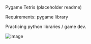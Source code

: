Pygame Tetris (placeholder readme)

Requirements: pygame library

Practicing python libraries / game dev.

![image](https://github.com/user-attachments/assets/e9c59208-dbbb-41cf-8526-b6949e0a0ccc)
